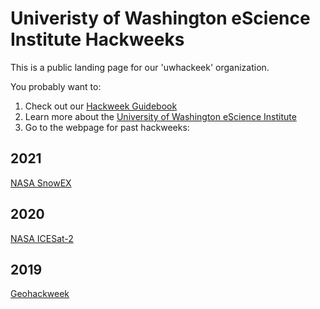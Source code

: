 # Univeristy of Washington eScience Institute Hackweeks

This is a public landing page for our 'uwhackeek' organization.

You probably want to:

1. Check out our [Hackweek Guidebook](https://uwhackweek.github.io/hackweeks-as-a-service/intro.html)
2. Learn more about the [University of Washington eScience Institute](https://escience.washington.edu)
3. Go to the webpage for past hackweeks:

## 2021

[NASA SnowEX](https://snowex-hackweek.github.io/website/intro.html)

## 2020

[NASA ICESat-2](https://icesat-2hackweek.github.io)

## 2019

[Geohackweek](https://geohackweek.github.io)
